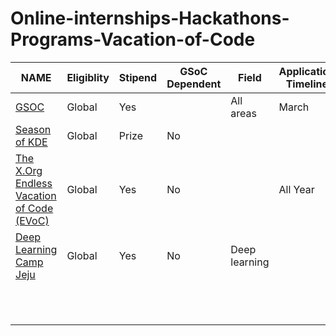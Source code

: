 # Online-internships-Hackathons-Programs-Vacation-of-Code
|NAME                                                                         |Eligiblity|Stipend|GSoC Dependent|Field        |Application Timeline|Program Timeline|Technologies|
|-----------------------------------------------------------------------------|----------|-------|--------------|-------------|--------------------|----------------|------------|
|[GSOC](https://developers.google.com/open-source/gsoc/)                      |Global    |Yes    |              |All areas    | March              |April-August | 
| [Season of KDE](https://season.kde.org)                                     |Global    |Prize  |No            |             |                    |             |            |
| [The X.Org Endless Vacation of Code (EVoC)](http://www.x.org/wiki/XorgEVoC/)|Global    |Yes    |No            |             | All Year           |All Year     |            | 
| [Deep Learning Camp Jeju](http://jeju.dlcamp.org/2018/)                     |Global    |Yes    |No            |Deep learning|                    |             | 
|                                                                             |          |       |              |             |                    |             | 
|                                                                             |          |       |              |             |                    |             | 
|                                                                             |          |       |              |             |                    |             | 
|                                                                             |          |       |              |             |                    |             | 
|                                                                             |          |       |              |             |                    |             | 
|                                                                             |          |       |              |             |                    |             | 
|                                                                             |          |       |              |             |                    |             | 
|                                                                             |          |       |              |             |                    |             | 
|                                                                             |          |       |              |             |                    |             | 
|                                                                             |          |       |              |             |                    |             | 
|                                                                             |          |       |              |             |                    |             | 

